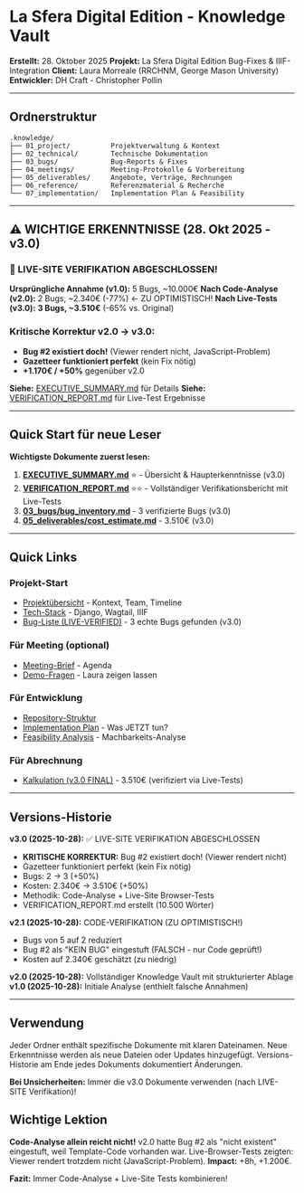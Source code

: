 # La Sfera Digital Edition - Knowledge Vault

**Erstellt:** 28. Oktober 2025
**Projekt:** La Sfera Digital Edition Bug-Fixes & IIIF-Integration
**Client:** Laura Morreale (RRCHNM, George Mason University)
**Entwickler:** DH Craft - Christopher Pollin

---

## Ordnerstruktur

```
.knowledge/
├── 01_project/          Projektverwaltung & Kontext
├── 02_technical/        Technische Dokumentation
├── 03_bugs/             Bug-Reports & Fixes
├── 04_meetings/         Meeting-Protokolle & Vorbereitung
├── 05_deliverables/     Angebote, Verträge, Rechnungen
├── 06_reference/        Referenzmaterial & Recherche
└── 07_implementation/   Implementation Plan & Feasibility
```

---

## ⚠️ WICHTIGE ERKENNTNISSE (28. Okt 2025 - v3.0)

### 🚨 LIVE-SITE VERIFIKATION ABGESCHLOSSEN!

**Ursprüngliche Annahme (v1.0):** 5 Bugs, ~10.000€
**Nach Code-Analyse (v2.0):** 2 Bugs, ~2.340€ (-77%) ← ZU OPTIMISTISCH!
**Nach Live-Tests (v3.0):** **3 Bugs, ~3.510€** (-65% vs. Original)

### Kritische Korrektur v2.0 → v3.0:
- **Bug #2 existiert doch!** (Viewer rendert nicht, JavaScript-Problem)
- **Gazetteer funktioniert perfekt** (kein Fix nötig)
- **+1.170€ / +50%** gegenüber v2.0

**Siehe:** [EXECUTIVE_SUMMARY.md](EXECUTIVE_SUMMARY.md) für Details
**Siehe:** [VERIFICATION_REPORT.md](../VERIFICATION_REPORT.md) für Live-Test Ergebnisse

---

## Quick Start für neue Leser

**Wichtigste Dokumente zuerst lesen:**

1. **[EXECUTIVE_SUMMARY.md](EXECUTIVE_SUMMARY.md)** ⭐ - Übersicht & Haupterkenntnisse (v3.0)
2. **[VERIFICATION_REPORT.md](../VERIFICATION_REPORT.md)** ⭐⭐ - Vollständiger Verifikationsbericht mit Live-Tests
3. **[03_bugs/bug_inventory.md](03_bugs/bug_inventory.md)** - 3 verifizierte Bugs (v3.0)
4. **[05_deliverables/cost_estimate.md](05_deliverables/cost_estimate.md)** - 3.510€ (v3.0)

---

## Quick Links

### Projekt-Start
- [Projektübersicht](01_project/overview.md) - Kontext, Team, Timeline
- [Tech-Stack](02_technical/tech_stack.md) - Django, Wagtail, IIIF
- [Bug-Liste (LIVE-VERIFIED)](03_bugs/bug_inventory.md) - 3 echte Bugs gefunden (v3.0)

### Für Meeting (optional)
- [Meeting-Brief](04_meetings/2025-11-03_preparation.md) - Agenda
- [Demo-Fragen](04_meetings/demo_questions.md) - Laura zeigen lassen

### Für Entwicklung
- [Repository-Struktur](02_technical/repository_structure.md)
- [Implementation Plan](07_implementation/immediate_action_plan.md) - Was JETZT tun?
- [Feasibility Analysis](07_implementation/claude_code_feasibility.md) - Machbarkeits-Analyse

### Für Abrechnung
- [Kalkulation (v3.0 FINAL)](05_deliverables/cost_estimate.md) - 3.510€ (verifiziert via Live-Tests)

---

## Versions-Historie

**v3.0 (2025-10-28):** ✅ LIVE-SITE VERIFIKATION ABGESCHLOSSEN
- **KRITISCHE KORREKTUR:** Bug #2 existiert doch! (Viewer rendert nicht)
- Gazetteer funktioniert perfekt (kein Fix nötig)
- Bugs: 2 → 3 (+50%)
- Kosten: 2.340€ → 3.510€ (+50%)
- Methodik: Code-Analyse + Live-Site Browser-Tests
- VERIFICATION_REPORT.md erstellt (10.500 Wörter)

**v2.1 (2025-10-28):** CODE-VERIFIKATION (ZU OPTIMISTISCH!)
- Bugs von 5 auf 2 reduziert
- Bug #2 als "KEIN BUG" eingestuft (FALSCH - nur Code geprüft!)
- Kosten auf 2.340€ geschätzt (zu niedrig)

**v2.0 (2025-10-28):** Vollständiger Knowledge Vault mit strukturierter Ablage
**v1.0 (2025-10-28):** Initiale Analyse (enthielt falsche Annahmen)

---

## Verwendung

Jeder Ordner enthält spezifische Dokumente mit klaren Dateinamen.
Neue Erkenntnisse werden als neue Dateien oder Updates hinzugefügt.
Versions-Historie am Ende jedes Dokuments dokumentiert Änderungen.

**Bei Unsicherheiten:** Immer die v3.0 Dokumente verwenden (nach LIVE-SITE Verifikation)!

## Wichtige Lektion

**Code-Analyse allein reicht nicht!** v2.0 hatte Bug #2 als "nicht existent" eingestuft, weil Template-Code vorhanden war. Live-Browser-Tests zeigten: Viewer rendert trotzdem nicht (JavaScript-Problem). **Impact:** +8h, +1.200€.

**Fazit:** Immer Code-Analyse + Live-Site Tests kombinieren!
